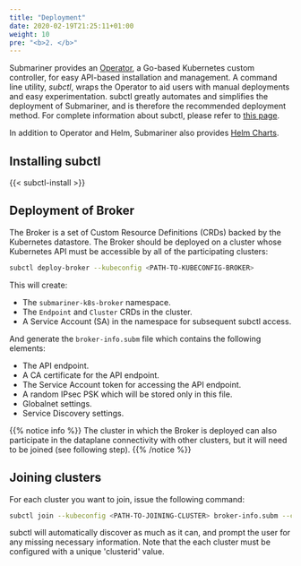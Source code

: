 ```yaml
---
title: "Deployment"
date: 2020-02-19T21:25:11+01:00
weight: 10
pre: "<b>2. </b>"
---
```


Submariner provides an [Operator](https://github.com/submariner-io/submariner-operator), a Go-based Kubernetes custom controller, for easy API-based installation and management. A command line utility, *subctl*, wraps the Operator to aid users with manual deployments and easy experimentation. subctl greatly automates and simplifies the deployment of Submariner, and is therefore the recommended deployment method. For complete information about subctl, please refer to [this page](subctl). 

In addition to Operator and Helm, Submariner also provides [Helm Charts](helm).

## Installing subctl

{{< subctl-install >}}

## Deployment of Broker

The Broker is a set of Custom Resource Definitions (CRDs) backed by the Kubernetes datastore. The Broker should be deployed on a cluster whose Kubernetes API must be accessible by all of the participating clusters:

```bash
subctl deploy-broker --kubeconfig <PATH-TO-KUBECONFIG-BROKER> 
```

This will create:

* The `submariner-k8s-broker` namespace.
* The `Endpoint` and `Cluster` CRDs in the cluster.
* A Service Account (SA) in the namespace for subsequent subctl access.

And generate the `broker-info.subm` file which contains the following elements:

* The API endpoint.
* A CA certificate for the API endpoint.
* The Service Account token for accessing the API endpoint.
* A random IPsec PSK which will be stored only in this file.
* Globalnet settings.
* Service Discovery settings.


{{% notice info %}}
The cluster in which the Broker is deployed can also participate in the dataplane connectivity with other clusters, but it will need to be joined (see following step).
{{% /notice %}}

## Joining clusters


For each cluster you want to join, issue the following command:
```bash
subctl join --kubeconfig <PATH-TO-JOINING-CLUSTER> broker-info.subm --clusterid <ID>
```

subctl will automatically discover as much as it can, and prompt the user for any missing necessary information. Note that the each cluster must be configured with a unique 'clusterid' value.
